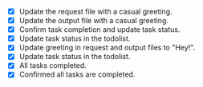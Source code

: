 - [x] Update the request file with a casual greeting.
- [x] Update the output file with a casual greeting.
- [x] Confirm task completion and update task status.
- [x] Update task status in the todolist.
- [x] Update greeting in request and output files to "Hey!".
- [x] Update task status in the todolist.
- [x] All tasks completed.
- [x] Confirmed all tasks are completed.
